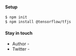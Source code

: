 #### Setup

```bash
$ npm init
$ npm install @tensorflow/tfjs
```

#### Stay in touch

- Author - 
- Twitter - 